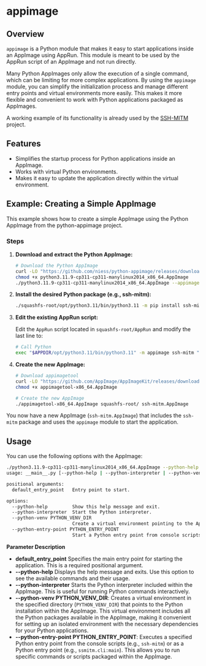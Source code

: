 # appimage

## Overview

`appimage` is a Python module that makes it easy to start applications inside an AppImage using AppRun. This module is meant to be used by the AppRun script of an AppImage and not run directly.

Many Python AppImages only allow the execution of a single command, which can be limiting for more complex applications. By using the `appimage` module, you can simplify the initialization process and manage different entry points and virtual environments more easily. This makes it more flexible and convenient to work with Python applications packaged as AppImages.

A working example of its functionality is already used by the [SSH-MITM](https://github.com/ssh-mitm/ssh-mitm) project.


## Features

- Simplifies the startup process for Python applications inside an AppImage.
- Works with virtual Python environments.
- Makes it easy to update the application directly within the virtual environment.

## Example: Creating a Simple AppImage

This example shows how to create a simple AppImage using the Python AppImage from the python-appimage project.

### Steps

1. **Download and extract the Python AppImage:**

    ```sh
    # Download the Python AppImage
    curl -LO "https://github.com/niess/python-appimage/releases/download/python3.11/python3.11.9-cp311-cp311-manylinux2014_x86_64.AppImage"
    chmod +x python3.11.9-cp311-cp311-manylinux2014_x86_64.AppImage
    ./python3.11.9-cp311-cp311-manylinux2014_x86_64.AppImage --appimage-extract
    ```

2. **Install the desired Python package (e.g., ssh-mitm):**

    ```sh
    ./squashfs-root/opt/python3.11/bin/python3.11 -m pip install ssh-mitm
    ```

3. **Edit the existing AppRun script:**

    Edit the `AppRun` script located in `squashfs-root/AppRun` and modify the last line to:

    ```sh
    # Call Python
    exec "$APPDIR/opt/python3.11/bin/python3.11" -m appimage ssh-mitm "$@"
    ```

4. **Create the new AppImage:**

    ```sh
    # Download appimagetool
    curl -LO "https://github.com/AppImage/AppImageKit/releases/download/continuous/appimagetool-x86_64.AppImage"
    chmod +x appimagetool-x86_64.AppImage

    # Create the new AppImage
    ./appimagetool-x86_64.AppImage squashfs-root/ ssh-mitm.AppImage
    ```

You now have a new AppImage (`ssh-mitm.AppImage`) that includes the `ssh-mitm` package and uses the `appimage` module to start the application.

## Usage

You can use the following options with the AppImage:

```sh
./python3.11.9-cp311-cp311-manylinux2014_x86_64.AppImage --python-help
usage: __main__.py [--python-help | --python-interpreter | --python-venv PYTHON_VENV_DIR | --python-entry-point PYTHON_ENTRY_POINT] default_entry_point

positional arguments:
  default_entry_point   Entry point to start.

options:
  --python-help         Show this help message and exit.
  --python-interpreter  Start the Python interpreter.
  --python-venv PYTHON_VENV_DIR
                        Create a virtual environment pointing to the AppImage.
  --python-entry-point PYTHON_ENTRY_POINT
                        Start a Python entry point from console scripts (e.g., ssh-mitm).
```

**Parameter Description**

- **default_entry_point** Specifies the main entry point for starting the application. This is a required positional argument.
- **--python-help** Displays the help message and exits. Use this option to see the available commands and their usage.
- **--python-interpreter** Starts the Python interpreter included within the AppImage. This is useful for running Python commands interactively.
- **--python-venv PYTHON_VENV_DIR**: Creates a virtual environment in the specified directory (`PYTHON_VENV_DIR`) that points to the Python installation within the AppImage. This virtual environment includes all the Python packages available in the AppImage, making it convenient for setting up an isolated environment with the necessary dependencies for your Python applications.
- **--python-entry-point PYTHON_ENTRY_POINT**: Executes a specified Python entry point from the console scripts (e.g., `ssh-mitm`) or as a Python entry point (e.g., `ssmitm.cli:main`). This allows you to run specific commands or scripts packaged within the AppImage.
